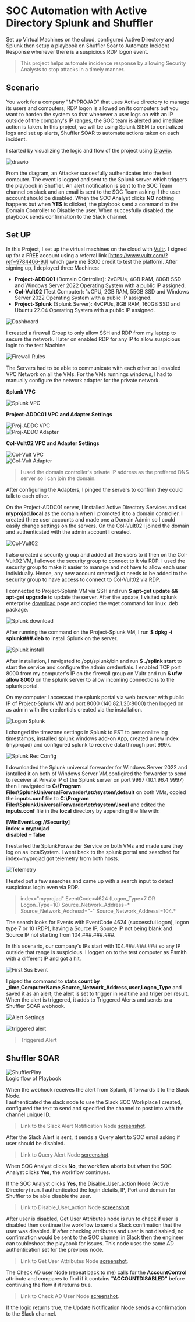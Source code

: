 # SOC Automation with Active Directory Splunk and Shuffler
Set up Virtual Machines on the cloud, configured Active Directory and Splunk then setup a playbook on Shuffler Soar to Automate Incident Response whenever there is a suspicious RDP logon event.

>This project helps automate incidence response by allowing Security Analysts to stop attacks in a timely manner.

## Scenario
You work for a company "MYPROJAD" that uses Active directory to manage its users and computers; RDP logon is allowed on its computers but you want to harden the system so that whenever a user logs on with an IP outside of the company's IP ranges, the SOC team is alerted and imediate action is taken. In this project, we will be using Splunk SIEM to centralized logs and set up alerts, Shuffler SOAR to automate actions taken on each incident.

I started by visualizing the logic and flow of the project using [Drawio](https://www.drawio.com).

![drawio](https://github.com/ankrahjoseph/SOC-Automation-with-Active-Directory-Splunk-and-Shuffler/blob/main/AD%20Project/Drawio.png)

From the diagram, an Attacker succesfully authenticates into the test computer. The event is logged and sent to the Splunk server which triggers the playbook in Shuffler. An alert notification is sent to the SOC Team channel on slack and an email is sent to the SOC Team asking if the user account should be disabled. When the SOC Analyst clicks **NO** nothing happens but when **YES** is clicked, the playbook send a command to the Domain Controller to Disable the user. When succesfully disabled, the playbook sends confirmation to the Slack channel.

## Set UP

In this Project, I set up the virtual machines on the cloud with [Vultr](https://my.vultr.com). I signed up for a FREE account using a referral link [https://www.vultr.com/?ref=9784406-9J] which gave me $300 credit to test the platform. After signing up, I deployed three Machines:

- **Project-ADDC01** (Domain COntroller): 2vCPUs, 4GB RAM, 80GB SSD and Windows Server 2022 Operating System with a public IP assigned.
- **Col-Vult02** (Test Computer): 1vCPU, 2GB RAM, 55GB SSD and Windows Server 2022 Operating System with a public IP assigned.
- **Project-Splunk** (Splunk Server): 4vCPUs, 8GB RAM, 160GB SSD and Ubuntu 22.04 Operating System with a public IP assigned.

![Dashboard](https://github.com/ankrahjoseph/SOC-Automation-with-Active-Directory-Splunk-and-Shuffler/blob/main/AD%20Project/Dashboard.png)

I created a firewall Group to only allow SSH and RDP from my laptop to secure the network. I later on enabled RDP for any IP to allow suspicious login to the test Machine.

![Firewall Rules](https://github.com/ankrahjoseph/SOC-Automation-with-Active-Directory-Splunk-and-Shuffler/blob/main/AD%20Project/Firewall%20Rules.png)

The Servers had to be able to communicate with each other so I enabled VPC Network on all the VMs. For the VMs runnings windows, I had to manually configure the network adapter for the private network.

**Splunk VPC**

![Splunk VPC](https://github.com/ankrahjoseph/SOC-Automation-with-Active-Directory-Splunk-and-Shuffler/blob/main/AD%20Project/Splunk%20VPC.png)

**Project-ADDC01 VPC and Adapter Settings**

![Proj-ADDC VPC](https://github.com/ankrahjoseph/SOC-Automation-with-Active-Directory-Splunk-and-Shuffler/blob/main/AD%20Project/Project-ADDC01%20VPC.png)  
![Proj-ADDC Adapter](https://github.com/ankrahjoseph/SOC-Automation-with-Active-Directory-Splunk-and-Shuffler/blob/main/AD%20Project/Project-ADDC01%20Adapter%203%20settings.png)

**Col-Vult02 VPC and Adapter Settings**

![Col-Vult VPC](https://github.com/ankrahjoseph/SOC-Automation-with-Active-Directory-Splunk-and-Shuffler/blob/main/AD%20Project/Col-Vult%20VPC.png)  
![Col-Vult Adapter](https://github.com/ankrahjoseph/SOC-Automation-with-Active-Directory-Splunk-and-Shuffler/blob/main/AD%20Project/Col-Vult%20Adapter%203%20settings.png)  
>I used the domain controller's private IP address as the preffered DNS server so I can join the domain.

After configuring the Adapters, I pinged the servers to confirm they could talk to each other.

On the Project-ADDC01 server, I installed Active Directory Services and set **myprojad.local** as the domain when I promoted it to a domain controller. I created three user accounts and made one a Domain Admin so I could easily change settings on the servers. On the Col-Vult02 I joined the domain and authenticated with the admin account I created.

![Col-Vult02](https://github.com/ankrahjoseph/SOC-Automation-with-Active-Directory-Splunk-and-Shuffler/blob/main/AD%20Project/Col-Vult%20Joining%20AD.png)  

I also created a security group and added all the users to it then on the Col-Vult02 VM, I allowed the security group to connect to it via RDP. I used the security group to make it easier to manage and not have to allow each user individually. Hence, any new account created just needs to be added to the security group to have access to connect to Col-Vult02 via RDP.

I connected to Project-Splunk VM via SSH and run **$ apt-get update && apt-get upgrade** to update the server. After the update, I visited splunk enterprise [download](https://www.splunk.com/en_us/download/splunk-enterprise.html) page and copied the wget command for linux .deb package.

![Splunk download](https://github.com/ankrahjoseph/SOC-Automation-with-Active-Directory-Splunk-and-Shuffler/blob/main/AD%20Project/splunk%20download%20page.png)

After running the command on the Project-Splunk VM, I run **$ dpkg -i splunk###.deb** to install Splunk on the server.

![Splunk install](https://github.com/ankrahjoseph/SOC-Automation-with-Active-Directory-Splunk-and-Shuffler/blob/main/AD%20Project/Splunk%20Installation%20on%20Ubuntu%20Server.png)

After installation, I navigated to /opt/splunk/bin and run **$ ./splink start** to start the service and configure the admin credentials. I enabled TCP port 8000 from my computer's IP on the firewall group on Vultr and run **$ ufw allow 8000** on the splunk server to allow incoming connections to the splunk portal.

On my computer I accessed the splunk portal via web browser with public IP of Project-Splunk VM and port 8000 (140.82.1.26:8000) then logged on as admin with the credentials created via the installation.

![Logon Splunk](https://github.com/ankrahjoseph/SOC-Automation-with-Active-Directory-Splunk-and-Shuffler/blob/main/AD%20Project/Login%20into%20splunk%20on%20my%20laptop.png)

I changed the timezone settings in Splunk to EST to personalize log timestamps, installed splunk windows add-on App, created a new index (myprojad) and configured splunk to receive data through port 9997. 

![Splunk Rec Config](https://github.com/ankrahjoseph/SOC-Automation-with-Active-Directory-Splunk-and-Shuffler/blob/main/AD%20Project/Splunk%20receive%20data%20config.png)

I downloaded the Splunk universal forwarder for Windows Server 2022 and isntalled it on both of Windows Server VM,configired the forwarder to send to receiver at Private IP of the Splunk server on port 9997 (10.1.96.4:9997) then I navigated to **C:\Program Files\SplunkUniversalForwarder\etc\system\default** on both VMs, copied the **inputs.conf** file to **C:\Program Files\SplunkUniversalForwarder\etc\system\local** and edited the **inputs.conf** file in the **local** directory by appending the file with:

**[WinEventLog://Security]**  
**index = myprojad**  
**disabled = false**  

I restarted the SplunkForwarder Service on both VMs and made sure they log on as localSystem. I went back to the splunk portal and searched for index=myprojad got telemetry from both hosts.

![Telemetry](https://github.com/ankrahjoseph/SOC-Automation-with-Active-Directory-Splunk-and-Shuffler/blob/main/AD%20Project/configured%20splunk%20receiving%20telemetry%20.png)

I tested put a few searches and came up with a search input to detect suspicious login even via RDP. 

>index="myprojad" EventCode=4624 (Logon_Type=7 OR Logon_Type=10) Source_Network_Address=* Source_Network_Address!="-" Source_Network_Address!=104.*

The search looks for Events with EventCode 4624 (successful logon), logon type 7 or 10 (RDP), having a Source IP, Source IP not being blank and Source IP not starting from 104.###.###.###.

In this scenario, our company's IPs start with 104.###.###.### so any IP outside that range is suspicious. I loggen on to the test computer as Psmith with a different IP and got a hit.

![First Sus Event](https://github.com/ankrahjoseph/SOC-Automation-with-Active-Directory-Splunk-and-Shuffler/blob/main/AD%20Project/First%20suspicious%20login.png)

I piped the command to **stats count by _time,ComputerName,Source_Network_Address,user,Logon_Type** and saved it as an alert; the alert is set to trigger in realtime and triger per result. When the alert is triggered, it adds to Triggered Alerts and sends to a Shuffler SOAR webhook.

![Alert Settings](https://github.com/ankrahjoseph/SOC-Automation-with-Active-Directory-Splunk-and-Shuffler/blob/main/AD%20Project/Splunk%20Alert%20Settings.png)

![triggered alert](https://github.com/ankrahjoseph/SOC-Automation-with-Active-Directory-Splunk-and-Shuffler/blob/main/AD%20Project/MyTriggered%20Alert.png)  
>Triggered Alert

## Shuffler SOAR
![ShufflerPlay](https://github.com/ankrahjoseph/SOC-Automation-with-Active-Directory-Splunk-and-Shuffler/blob/main/AD%20Project/Shuffler%20logic.png)  
Logic flow of Playbook

When the webhook receives the alert from Splunk, it forwards it to the Slack Node.  
I authenticated the slack node to use the Slack SOC Workplace I created, configured the text to send and specified the channel to post into with the channel unique ID.  
>Link to the Slack Alert Notification Node [screenshot](https://github.com/ankrahjoseph/SOC-Automation-with-Active-Directory-Splunk-and-Shuffler/blob/main/AD%20Project/Alert%20Node.png).  

After the Slack Alert is sent, it sends a Query alert to SOC email asking if user should be disabled.  
>Link to Query Alert Node [screenshot](https://github.com/ankrahjoseph/SOC-Automation-with-Active-Directory-Splunk-and-Shuffler/blob/main/AD%20Project/Query%20Alert%20Node.png).

When SOC Analyst clicks **No**, the workflow aborts but when the SOC Analyst clicks **Yes**, the workflow continues.

If the SOC Analyst clicks **Yes**, the Disable_User_action Node (Active Directory) run. I authenticated the login details, IP, Port and domain for Shuffler to be able disable the user.  
>Link to Disable_User_action Node [screenshot](https://github.com/ankrahjoseph/SOC-Automation-with-Active-Directory-Splunk-and-Shuffler/blob/main/AD%20Project/Disable%20user.png).

After user is disabled, Get User Attributes node is run to check if user is disabled then continue the workflow to send a Slack confimation that the user was disabled. If after checking attributes and user is not disabled, no confirmation would be sent to the SOC channel in Slack then the engineer can toubleshoot the playbook for issues. This node uses the same AD authentication set for the previous node.
>Link to Get User Attributes Node [screenshot](https://github.com/ankrahjoseph/SOC-Automation-with-Active-Directory-Splunk-and-Shuffler/blob/main/AD%20Project/Get%20user%20attri.png).

The Check AD user Node (repeat back to me) calls for the **AccountControl** attribute and compares to find if it contains **"ACCOUNTDISABLED"** before continuing the flow if it returns true.
>Link to Check AD User Node [screenshot](https://github.com/ankrahjoseph/SOC-Automation-with-Active-Directory-Splunk-and-Shuffler/blob/main/AD%20Project/Check%20AD%20user.png).

If the logic returns true, the Update Notification Node sends a confirmation to the Slack channel.

